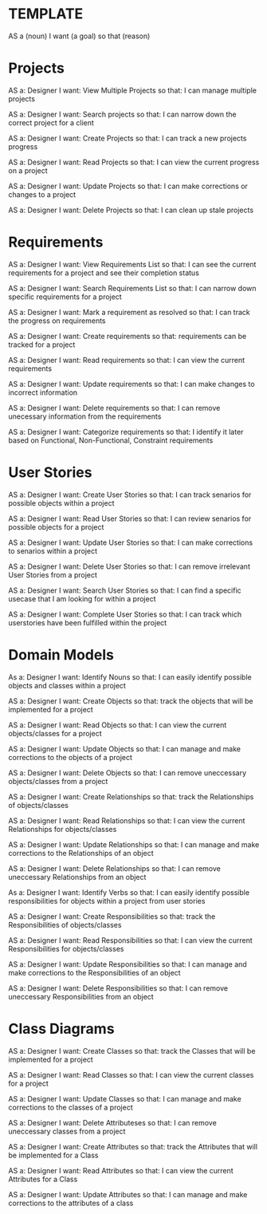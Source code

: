# TEMPLATE
AS a (noun) 
I want (a goal) 
so that (reason)


# Projects

AS a: Designer
I want: View Multiple Projects
so that: I can manage multiple projects

AS a: Designer
I want: Search projects
so that: I can narrow down the correct project for a client

AS a: Designer
I want: Create Projects
so that: I can track a new projects progress

AS a: Designer
I want: Read Projects
so that: I can view the current progress on a project

AS a: Designer
I want: Update Projects
so that: I can make corrections or changes to a project

AS a: Designer
I want: Delete Projects
so that: I can clean up stale projects

# Requirements

AS a: Designer
I want: View Requirements List
so that: I can see the current requirements for a project and see their completion status

AS a: Designer
I want: Search Requirements List
so that: I can narrow down specific requirements for a project

AS a: Designer
I want: Mark a requirement as resolved
so that: I can track the progress on requirements

AS a: Designer
I want: Create requirements 
so that: requirements can be tracked for a project

AS a: Designer
I want: Read requirements
so that: I can view the current requirements

AS a: Designer
I want: Update requirements
so that: I can make changes to incorrect information

AS a: Designer
I want: Delete requirements
so that: I can remove unecessary information from the requirements

AS a: Designer
I want: Categorize requirements
so that: I identify it later based on Functional, Non-Functional, Constraint requirements

# User Stories

AS a: Designer
I want: Create User Stories
so that: I can track senarios for possible objects within a project

AS a: Designer
I want: Read User Stories
so that: I can review senarios for possible objects for a project

AS a: Designer
I want: Update User Stories
so that: I can make corrections to senarios within a project

AS a: Designer
I want: Delete User Stories
so that: I can remove irrelevant User Stories from a project

AS a: Designer
I want: Search User Stories
so that: I can find a specific usecase that I am looking for within a project

AS a: Designer
I want: Complete User Stories
so that: I can track which userstories have been fulfilled within the project

# Domain Models

As a: Designer
I want: Identify Nouns
so that: I can easily identify possible objects and classes within a project

AS a: Designer
I want: Create Objects
so that: track the objects that will be implemented for a project

AS a: Designer
I want: Read Objects
so that:  I can view the current objects/classes for a project

AS a: Designer
I want: Update Objects
so that:  I can manage and make corrections to the objects of a project

AS a: Designer
I want: Delete Objects
so that:  I can remove uneccessary objects/classes from a project

AS a: Designer
I want: Create Relationships
so that: track the Relationships of objects/classes

AS a: Designer
I want: Read Relationships
so that:  I can view the current Relationships for objects/classes

AS a: Designer
I want: Update Relationships
so that:  I can manage and make corrections to the Relationships of an object

AS a: Designer
I want: Delete Relationships
so that:  I can remove uneccessary Relationships from an object

As a: Designer
I want: Identify Verbs
so that: I can easily identify possible responsibilities for objects within a project from user stories

AS a: Designer
I want: Create Responsibilities
so that: track the Responsibilities of objects/classes

AS a: Designer
I want: Read Responsibilities
so that:  I can view the current Responsibilities for objects/classes

AS a: Designer
I want: Update Responsibilities
so that:  I can manage and make corrections to the Responsibilities of an object

AS a: Designer
I want: Delete Responsibilities
so that:  I can remove uneccessary Responsibilities from an object

# Class Diagrams

AS a: Designer
I want: Create Classes
so that: track the Classes that will be implemented for a project

AS a: Designer
I want: Read Classes
so that:  I can view the current classes for a project

AS a: Designer
I want: Update Classes
so that:  I can manage and make corrections to the classes of a project

AS a: Designer
I want: Delete Attributeses
so that:  I can remove uneccessary classes from a project

AS a: Designer
I want: Create Attributes
so that: track the Attributes that will be implemented for a Class

AS a: Designer
I want: Read Attributes
so that:  I can view the current Attributes for a Class

AS a: Designer
I want: Update Attributes
so that:  I can manage and make corrections to the attributes of a class
